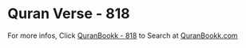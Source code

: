 # Quran Verse - 818 

For more infos, Click [QuranBookk - 818](https://www.quranbookk.com/quran/search?q=818) to Search at [QuranBookk.com](http://quranbookk.com/)